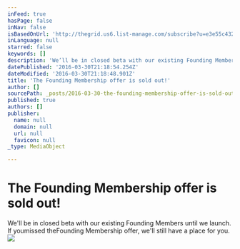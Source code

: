 ```yaml
---
inFeed: true
hasPage: false
inNav: false
isBasedOnUrl: 'http://thegrid.us6.list-manage.com/subscribe?u=e3e55c4321c915d4d6fb9f8f0&id=a1b15cc499'
inLanguage: null
starred: false
keywords: []
description: 'We’ll be in closed beta with our existing Founding Members until we launch. If youmissed theFounding Membership offer, we’ll still have a place for you.'
datePublished: '2016-03-30T21:18:54.254Z'
dateModified: '2016-03-30T21:18:48.901Z'
title: 'The Founding Membership offer is sold out!'
author: []
sourcePath: _posts/2016-03-30-the-founding-membership-offer-is-sold-out.md
published: true
authors: []
publisher:
  name: null
  domain: null
  url: null
  favicon: null
_type: MediaObject

---
```

# The Founding Membership offer is sold out!

We'll be in closed beta with our existing Founding Members until we launch. If youmissed theFounding Membership offer, we'll still have a place for you.
![](https://the-grid-user-content.s3-us-west-2.amazonaws.com/77e850b9-3c96-4a5d-9436-4a98f0edbd48.gif)